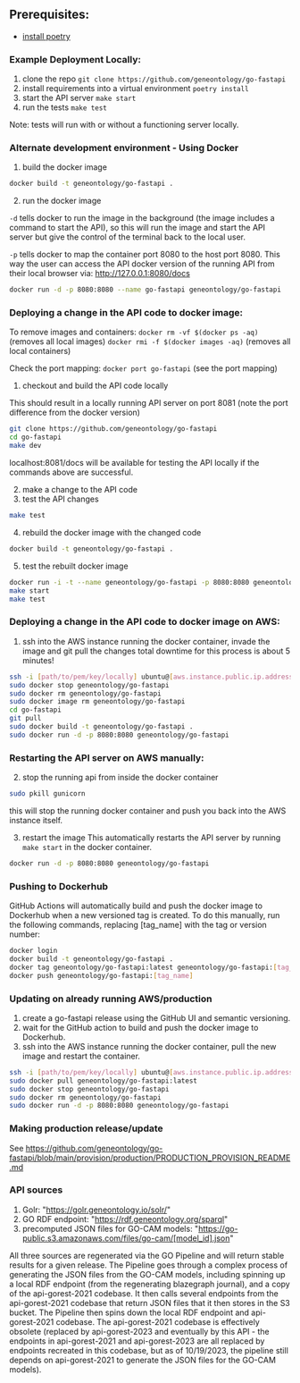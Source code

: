 ## Prerequisites:

 * [install poetry](https://python-poetry.org/docs/)

### Example Deployment Locally:

1) clone the repo
`git clone https://github.com/geneontology/go-fastapi`
2) install requirements into a virtual environment 
`poetry install`
3) start the API server
`make start`
4) run the tests
`make test`

Note: tests will run with or without a functioning server locally.

### Alternate development environment - Using Docker

1) build the docker image
```bash
docker build -t geneontology/go-fastapi .
```
2) run the docker image

`-d` tells docker to run the image in the background (the image includes a command to start the API), so this
will run the image and start the API server but give the control of the terminal back to the local user.

`-p` tells docker to map the container port 8080 to the host port 8080.  This way the user can access the API docker
version of the running API from their local browser via: http://127.0.0.1:8080/docs

```bash
docker run -d -p 8080:8080 --name go-fastapi geneontology/go-fastapi
```

### Deploying a change in the API code to docker image:
To remove images and containers:
`docker rm -vf $(docker ps -aq)` (removes all local images)
`docker rmi -f $(docker images -aq)` (removes all local containers)

Check the port mapping:
`docker port go-fastapi` (see the port mapping)

1) checkout and build the API code locally

This should result in a locally running API server on port 8081 (note the port difference from the docker version)

```bash
git clone https://github.com/geneontology/go-fastapi
cd go-fastapi
make dev
```
localhost:8081/docs will be available for testing the API locally if the commands above are successful.

2) make a change to the API code
3) test the API changes
```bash
make test
```
4) rebuild the docker image with the changed code
```bash
docker build -t geneontology/go-fastapi .
```
5) test the rebuilt docker image
```bash
docker run -i -t --name geneontology/go-fastapi -p 8080:8080 geneontology/go-fastapi bash
make start
make test
```

### Deploying a change in the API code to docker image on AWS:

1) ssh into the AWS instance running the docker container, invade the image and git pull the changes
total downtime for this process is about 5 minutes! 
```bash
ssh -i [path/to/pem/key/locally] ubuntu@[aws.instance.public.ip.address]
sudo docker stop geneontology/go-fastapi
sudo docker rm geneontology/go-fastapi
sudo docker image rm geneontology/go-fastapi
cd go-fastapi
git pull 
sudo docker build -t geneontology/go-fastapi .
sudo docker run -d -p 8080:8080 geneontology/go-fastapi
```

### Restarting the API server on AWS manually:
2) stop the running api from inside the docker container
```bash
sudo pkill gunicorn
```
this will stop the running docker container and push you back into the AWS instance itself.

3) restart the image 
This automatically restarts the API server by running `make start` in the docker container.
```bash
docker run -d -p 8080:8080 geneontology/go-fastapi
```

### Pushing to Dockerhub

GitHub Actions will automatically build and push the docker image to Dockerhub when a new versioned tag is created.
To do this manually, run the following commands, replacing [tag_name] with the tag or version number:

```bash
docker login
docker build -t geneontology/go-fastapi .
docker tag geneontology/go-fastapi:latest geneontology/go-fastapi:[tag_name]
docker push geneontology/go-fastapi:[tag_name]
```

### Updating on already running AWS/production

1) create a go-fastapi release using the GitHub UI and semantic versioning.
2) wait for the GitHub action to build and push the docker image to Dockerhub.
3) ssh into the AWS instance running the docker container, pull the new image and restart the container.
```bash
ssh -i [path/to/pem/key/locally] ubuntu@[aws.instance.public.ip.address]
sudo docker pull geneontology/go-fastapi:latest
sudo docker stop geneontology/go-fastapi
sudo docker rm geneontology/go-fastapi
sudo docker run -d -p 8080:8080 geneontology/go-fastapi
```

### Making production release/update

See https://github.com/geneontology/go-fastapi/blob/main/provision/production/PRODUCTION_PROVISION_README.md


### API sources
1) Golr: "https://golr.geneontology.io/solr/"
2) GO RDF endpoint: "https://rdf.geneontology.org/sparql"
3) precomputed JSON files for GO-CAM models: "https://go-public.s3.amazonaws.com/files/go-cam/[model_id].json"

All three sources are regenerated via the GO Pipeline and will return stable results for a given release.
The Pipeline goes through a complex process of generating the JSON files from the GO-CAM models, including spinning
up a local RDF endpoint (from the regenerating blazegraph journal), and a copy of the api-gorest-2021 codebase.  It
then calls several endpoints from the api-gorest-2021 codebase that return JSON files that it then stores in the
S3 bucket.  The Pipeline then spins down the local RDF endpoint and api-gorest-2021 codebase.  The api-gorest-2021 
codebase is effectively obsolete (replaced by api-gorest-2023 and eventually by this API - the endpoints in 
api-gorest-2021 and api-gorest-2023 are all replaced by endpoints recreated in this codebase, but as of 10/19/2023, the
pipeline still depends on api-gorest-2021 to generate the JSON files for the GO-CAM models).  
